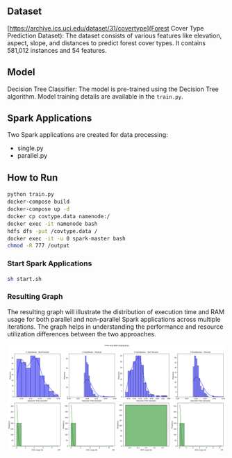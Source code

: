 ## Dataset

[https://archive.ics.uci.edu/dataset/31/covertype](Forest Cover Type Prediction Dataset): The dataset consists of various features like elevation, aspect, slope, and distances to predict forest cover types. It contains 581,012 instances and 54 features.

## Model

Decision Tree Classifier: The model is pre-trained using the Decision Tree algorithm. Model training details are available in the `train.py`.

## Spark Applications
Two Spark applications are created for data processing:
- single.py
- parallel.py

## How to Run

```bash
python train.py
docker-compose build
docker-compose up -d
docker cp covtype.data namenode:/
docker exec -it namenode bash
hdfs dfs -put /covtype.data /
docker exec -it -u 0 spark-master bash
chmod -R 777 /output
```

### Start Spark Applications

```bash
sh start.sh
```

### Resulting Graph
The resulting graph will illustrate the distribution of execution time and RAM usage for both parallel and non-parallel Spark applications across multiple iterations. The graph helps in understanding the performance and resource utilization differences between the two approaches.

![image](assets/results.png)